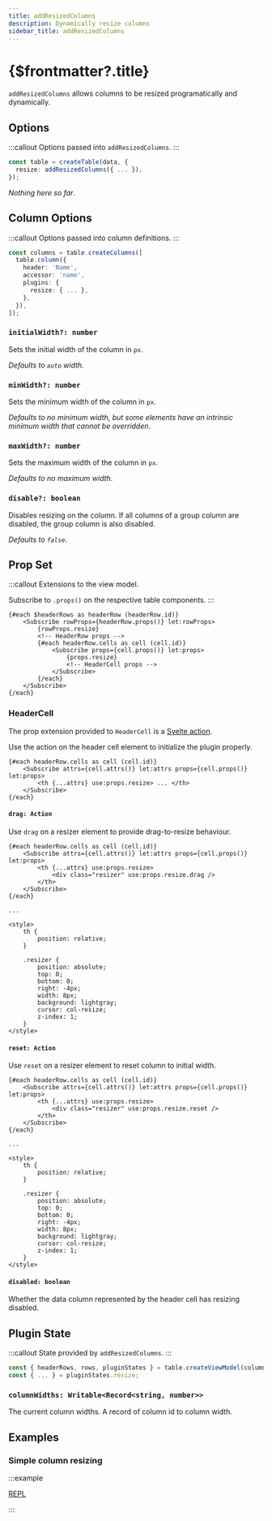 ```yaml
---
title: addResizedColumns
description: Dynamically resize columns
sidebar_title: addResizedColumns
---
```


<script>
  import { useHljs } from '$lib/utils/useHljs';
  useHljs('ts');
</script>

# {$frontmatter?.title}

`addResizedColumns` allows columns to be resized programatically and dynamically.

## Options

:::callout
Options passed into `addResizedColumns`.
:::

```ts {3}
const table = createTable(data, {
  resize: addResizedColumns({ ... }),
});
```

_Nothing here so far_.

## Column Options

:::callout
Options passed into column definitions.
:::

```ts {7}
const columns = table.createColumns([
  table.column({
    header: 'Name',
    accessor: 'name',
    plugins: {
      resize: { ... },
    },
  }),
]);
```

### `initialWidth?: number`

Sets the initial width of the column in `px`.

_Defaults to `auto` width_.

### `minWidth?: number`

Sets the minimum width of the column in `px`.

_Defaults to no minimum width, but some elements have an intrinsic minimum width that cannot be overridden_.

### `maxWidth?: number`

Sets the maximum width of the column in `px`.

_Defaults to no maximum width_.

### `disable?: boolean`

Disables resizing on the column. If all columns of a group column are disabled, the group column is also disabled.

_Defaults to `false`_.

## Prop Set

:::callout
Extensions to the view model.

Subscribe to `.props()` on the respective table components.
:::

```svelte
{#each $headerRows as headerRow (headerRow.id)}
    <Subscribe rowProps={headerRow.props()} let:rowProps>
        {rowProps.resize}
        <!-- HeaderRow props -->
        {#each headerRow.cells as cell (cell.id)}
            <Subscribe props={cell.props()} let:props>
                {props.resize}
                <!-- HeaderCell props -->
            </Subscribe>
        {/each}
    </Subscribe>
{/each}
```

### HeaderCell

The prop extension provided to `HeaderCell` is a [Svelte action](https://svelte.dev/tutorial/actions).

Use the action on the header cell element to initialize the plugin properly.

```svelte {7}
{#each headerRow.cells as cell (cell.id)}
    <Subscribe attrs={cell.attrs()} let:attrs props={cell.props()} let:props>
        <th {...attrs} use:props.resize> ... </th>
    </Subscribe>
{/each}
```

#### `drag: Action`

Use `drag` on a resizer element to provide drag-to-resize behaviour.

```svelte {8}
{#each headerRow.cells as cell (cell.id)}
    <Subscribe attrs={cell.attrs()} let:attrs props={cell.props()} let:props>
        <th {...attrs} use:props.resize>
            <div class="resizer" use:props.resize.drag />
        </th>
    </Subscribe>
{/each}

...

<style>
    th {
        position: relative;
    }

    .resizer {
        position: absolute;
        top: 0;
        bottom: 0;
        right: -4px;
        width: 8px;
        background: lightgray;
        cursor: col-resize;
        z-index: 1;
    }
</style>
```

#### `reset: Action`

Use `reset` on a resizer element to reset column to initial width.

```svelte {8}
{#each headerRow.cells as cell (cell.id)}
    <Subscribe attrs={cell.attrs()} let:attrs props={cell.props()} let:props>
        <th {...attrs} use:props.resize>
            <div class="resizer" use:props.resize.reset />
        </th>
    </Subscribe>
{/each}

...

<style>
    th {
        position: relative;
    }

    .resizer {
        position: absolute;
        top: 0;
        bottom: 0;
        right: -4px;
        width: 8px;
        background: lightgray;
        cursor: col-resize;
        z-index: 1;
    }
</style>
```

#### `disabled: boolean`

Whether the data column represented by the header cell has resizing disabled.

## Plugin State

:::callout
State provided by `addResizedColumns`.
:::

```ts {3}
const { headerRows, rows, pluginStates } = table.createViewModel(columns);
const { ... } = pluginStates.resize;
```

### `columnWidths: Writable<Record<string, number>>`

The current column widths. A record of column id to column width.

## Examples

### Simple column resizing

:::example

[REPL](https://svelte.dev/repl/92bc4b46e18342038666ad314cefb5de?version=3.48.0)

<script>
  import SimpleResizedColumnsDemo from './SimpleResizedColumnsDemo.svelte'
</script>
<SimpleResizedColumnsDemo />

:::

